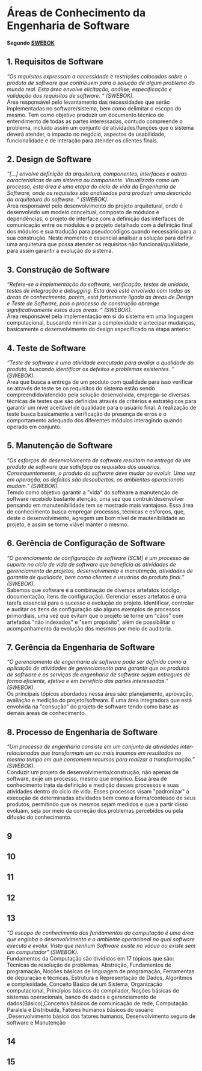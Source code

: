 # Áreas de Conhecimento da Engenharia de Software
#### Segundo [SWEBOK](https://www.computer.org/web/swebok/v3)

## 1. Requisitos de Software

<em>“Os requisitos expressam a necessidade e restrições colocadas sobre o produto de software que contribuem para a solução de algum problema do mundo real. Esta área envolve elicitação, análise, especificação e validação dos requisitos de software. “ (SWEBOK).</em>  
Área responsável pelo levantamento das necessidades que serão implementadas no software/sistema, bem como delimitar o escopo do mesmo. Tem como objetivo produzir um documento técnico de entendimento de todas as partes interessadas, contudo compreende o problema, incluído assim um conjunto de atividades/funções que o sistema deverá atender, o impacto no negócio, aspectos de usabilidade, funcionalidade e de interação para atender os clientes finais.

## 2. Design de Software
<em>“[...] envolve definição da arquitetura, componentes, interfaces e outras características de um sistema ou componente. Visualizado como um processo, esta área é uma etapa do ciclo de vida da Engenharia de Software, onde os requisitos são analisados para produzir uma descrição da arquitetura do software. “ (SWEBOK).</em>  
Área responsável pelo desenvolvimento do projeto arquitetural, onde é desenvolvido um modelo conceitual, composto de módulos e dependências, o projeto de interface com a definição das interfaces de comunicação entre os módulos e o projeto detalhado com a definição final dos módulos e sua tradução para pseudocódigos quando necessário para a sua construção. Neste momento é essencial analisar a solução para definir uma arquitetura que possa atender os requisitos não funcional/qualidade, para assim garantir a evolução do sistema.

## 3. Construção de Software
<em>“Refere-se a implementação do software, verificação, testes de unidade, testes de integração e debugging. Esta área está envolvida com todas as áreas de conhecimento, porém, está fortemente ligada às áreas de Design e Teste de Software, pois o processo de construção abrange significativamente estas duas áreas. ” (SWEBOK).</em>  
Área responsável pela implementação em si do sistema em uma linguagem computacional, buscando minimizar a complexidade e antecipar mudanças, basicamente o desenvolvimento do design especificado na etapa anterior. 

## 4. Teste de Software 
<em>“Teste de software é uma atividade executada para avaliar a qualidade do produto, buscando identificar os defeitos e problemas existentes. ” (SWEBOK).</em>  
Área que busca a entrega de um produto com qualidade para isso verificar se através de teste se os requisitos do sistema estão sendo compreendido/atendido pela solução desenvolvida, emprega-se diversas técnicas de testes que são definidas através de critérios e estratégicos para garantir um nível aceitável de qualidade para o usuário final.  A realização de teste busca basicamente a verificação de presença de erros e o comportamento adequado dos diferentes módulos interagindo quando operado em conjunto.

## 5. Manutenção de Software
<em>“Os esforços de desenvolvimento de software resultam na entrega de um produto de software que satisfaça os requisitos dos usuários. Consequentemente, o produto do software deve mudar ou evoluir. Uma vez em operação, os defeitos são descobertos, os ambientes operacionais mudam.” (SWEBOK).</em>  
Temdo como objetivo garantir a "vida" do software a manutenção de software recebido bastante atenção, uma vez que contruir/desenvolver pensando em manutenibilidade tem se mostrado mais vantajoso. Essa área de conhecimento busca empregar processos, técnicas e esforços, que, deste o desenvolvimento, agregem um bom nível de mautenibilidade ao projeto, e assim se torne viável manter o mesmo.

## 6. Gerência de Configuração de Software
<em>“O gerenciamento de configuração de software (SCM) é um processo de suporte no ciclo de vida de software que beneficia as atividades de gerenciamento de projetos, desenvolvimento e manutenção, atividades de garantia de qualidade, bem como clientes e usuários do produto final.” (SWEBOK).</em>  
Sabemos que software é a combinação de diversos artefatos (código, documentação, itens de configuração). Gerenciar esses artefatos é uma tarefa essencial para o sucesso e evolução do projeto. Identificar, controlar e auditar os itens de configuração são alguns exemplos de processos primordiais, uma vez que evitam que o projeto se torne um "cãos" com artefados "não indexados" e "sem propósito", além de possibilitar o acompanhamento da evolução dos mesmos por meio de auditoria.

## 7. Gerência da Engenharia de Software
<em>“O gerenciamento de engenharia de software pode ser definido como a aplicação de atividades de gerenciamento para garantir que os produtos de software e os serviços de engenharia de software sejam entregues de forma eficiente, efetiva e em benefício das partes interessadas.” (SWEBOK).</em>   
Os principais tópicos abordados nessa área são: planejamento, aprovação, avaliação e medição do projeto/software. É uma área integradora que está envolvida na "consução" do projeto de software tendo como base as demais áreas de conhecimento.

## 8. Processo de Engenharia de Software
<em>“Um processo de engenharia consiste em um conjunto de atividades inter-relacionadas que transformam um ou mais insumos em resultados ao mesmo tempo em que consomem recursos para realizar a transformação.” (SWEBOK).</em>   
Conduzir um projeto de desenvolvimento/construção, não apenas de software, exije um processo, mesmo que empírico. Essa área de conhecimento trata da definição e medição desses processos e suas atividades dentro do ciclo de vida. Esses processos visam "padronizar" a execução de determinadas atividades bem como a forma/conteúdo de seus produtos, permitindo que os mesmos sejam medidos e que a partir disso evoluam, seja por meio da correção dos problemas percebidos ou pela difusão do conhecimento.  

## 9

## 10

## 11

## 12

## 13
<em>"O escopo de conhecimento dos fundamentos da computação é uma área que engloba o desenvolvimento e o ambiente operacional no qual software executa e evolui. Visto que nenhum Software existe no vácuo ou existe sem um computador" (SWEBOK).</em>    
Fundamentos da Computação são divididos em 17 tópicos que são: Técnicas de resolução de problemas, Abstração, Fundamentos de programação, Noções básicas de linguagem de programação, Ferramentas de depuração e técnicas, Estrutura e Representação de Dados, Algoritmos e complexidade, Conceito Básico de um Sistema, Organização computacional, Princípios básicos do compilador, Noções básicas de sistemas operacionais, banco de dados e gerenciamento de dados(Básico),Conceitos básicos de comunicação de rede, Computação Paralela e Distribuída, Fatores humanos básicos do usuário ,Desenvolvimento básico dos fatores humanos, Desenvolvimento seguro de software e Manutenção

## 14

## 15
